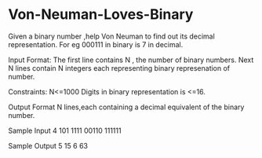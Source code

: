 # Von-Neuman-Loves-Binary

Given a binary number ,help Von Neuman to find out its decimal representation. For eg 000111 in binary is 7 in decimal.

Input Format:
The first line contains N , the number of binary numbers. Next N lines contain N integers each representing binary represenation of number.

Constraints:
N<=1000 Digits in binary representation is <=16.

Output Format
N lines,each containing a decimal equivalent of the binary number.

Sample Input
4
101
1111
00110
111111

Sample Output
5
15
6
63
